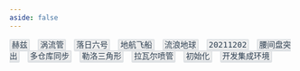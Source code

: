 ```yaml
---
aside: false
---
```


<kbd>赫兹</kbd>
<kbd>涡流管</kbd>
<kbd>落日六号</kbd>
<kbd>地航飞船</kbd>
<kbd>流浪地球</kbd>
<kbd>20211202</kbd>
<kbd>腰间盘突出</kbd>
<kbd>多仓库同步</kbd>
<kbd>勒洛三角形</kbd>
<kbd>拉瓦尔喷管</kbd>
<kbd>初始化</kbd>
<kbd>开发集成环境</kbd>

<style scoped>
    kbd{
        margin: 0 10px 10px 0; 
        font-family: Consolas, Monaco, "Andale Mono", "Ubuntu Mono", monospace;
        color: #2c3e50;
        background: #eeeeee;
        border: solid 0.15rem #dfe2e5;
        border-bottom: solid 0.25rem #dfe2e5;
        border-radius: 0.15rem;
        padding: 0 0.15em;
    }
</style>